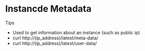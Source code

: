 # Instancde Metadata

Tips

* Used to get information about an instance (such as public ip)
* curl http://(ip_address)/latest/meta-data/
* curl http://(ip_address)/latest/user-data/